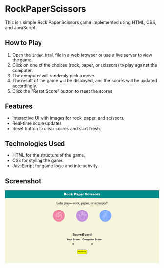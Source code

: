 # RockPaperScissors

This is a simple Rock Paper Scissors game implemented using HTML, CSS, and JavaScript.

## How to Play

1. Open the `index.html` file in a web browser or use a live server to view the game.
2. Click on one of the choices (rock, paper, or scissors) to play against the computer.
3. The computer will randomly pick a move.
4. The result of the game will be displayed, and the scores will be updated accordingly.
5. Click the "Reset Score" button to reset the scores.

## Features

- Interactive UI with images for rock, paper, and scissors.
- Real-time score updates.
- Reset button to clear scores and start fresh.


## Technologies Used

- HTML for the structure of the game.
- CSS for styling the game.
- JavaScript for game logic and interactivity.

## Screenshot

![Game Screenshot](screenshot.png)


